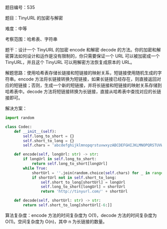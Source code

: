 题目编号：535

题目：TinyURL 的加密与解密

难度：中等

考察范围：哈希表、字符串

题干：设计一个 TinyURL 的加密 encode 和解密 decode 的方法。你的加密和解密算法如何设计和运作是没有限制的，你只需要保证一个 URL 可以被加密成一个 TinyURL，并且这个 TinyURL 可以用解密方法恢复成原本的 URL。

解题思路：使用哈希表存储长链接和短链接的映射关系，短链接使用随机生成的字符串。encode 方法将长链接转换为短链接，如果长链接已经存在，则直接返回对应的短链接；否则，生成一个新的短链接，并将长链接和短链接的映射关系存储到哈希表中。decode 方法将短链接转换为长链接，直接从哈希表中查找对应的长链接即可。

解决方案：

```python
import random

class Codec:
    def __init__(self):
        self.long_to_short = {}
        self.short_to_long = {}
        self.chars = 'abcdefghijklmnopqrstuvwxyzABCDEFGHIJKLMNOPQRSTUVWXYZ0123456789'

    def encode(self, longUrl: str) -> str:
        if longUrl in self.long_to_short:
            return self.long_to_short[longUrl]
        while True:
            shortUrl = ''.join(random.choice(self.chars) for _ in range(6))
            if shortUrl not in self.short_to_long:
                self.short_to_long[shortUrl] = longUrl
                self.long_to_short[longUrl] = shortUrl
                return 'http://tinyurl.com/' + shortUrl

    def decode(self, shortUrl: str) -> str:
        return self.short_to_long[shortUrl[-6:]]
```

算法复杂度：encode 方法的时间复杂度为 O(1)，decode 方法的时间复杂度为 O(1)。空间复杂度为 O(n)，其中 n 为长链接的数量。